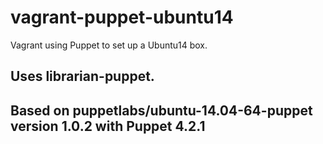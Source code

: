 # vagrant-puppet-ubuntu14
Vagrant using Puppet to set up a Ubuntu14 box. 

## Uses librarian-puppet.
## Based on puppetlabs/ubuntu-14.04-64-puppet version 1.0.2 with Puppet 4.2.1

